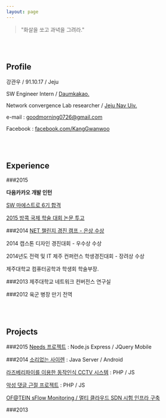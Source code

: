 ```yaml
---
layout: page
---
```


>
> "화살을 쏘고 과녁을 그려라."
>

<br>
<br>

## Profile

강관우 / 91.10.17 / Jeju

SW Engineer Intern / [Daumkakao.](http://www.daumkakao.com/main)

Network convergence Lab researcher / [Jeju Nav Uiv.](http://www.jejunu.ac.kr/_2014/main.jsp)

e-mail : 
<goodmorning0726@gmail.com>

Facebook :
[facebook.com/KangGwanwoo](https://www.facebook.com/profile.php?id=100005582915822)

<br>
<br>

## Experience

###2015

**다음카카오 개발 인턴**

[SW 마에스트로 6기 합격](http://kanggwanwoo.github.io/2015/09/16/sw-Maestro/)

[2015 방콕 국제 학술 대회 논문 투고](http://icsmb2015.cs4smb.or.kr/CmsHome/MainDefault.aspx)

###2014
[NET 챌린지 경진 캠프 - 은상 수상](http://www.koren.or.kr/board/board.php?db=photo&pageID=ID12832175761)

2014 캡스톤 디자인 경진대회 - 우수상 수상

2014년도 전력 및 IT 제주 컨퍼런스 학생경진대회 - 장려상 수상

제주대학교 컴퓨터공학과 학생회 학술부장.

###2013
제주대학교 네트워크 컨버전스 연구실

###2012
육군 병장 만기 전역

<br>
<br>

## Projects

###2015
[Needs 프로젝트](#) : Node.js Express / JQuery Mobile

###2014
[소리없는 사이렌](#) : Java Server / Android

[라즈베리파이를 이용한 동작인식 CCTV 시스템](#) : PHP / JS

[악성 댓글 근절 프로젝트](#) : PHP / JS

[OF@TEIN sFlow Monitoring / 멀티 클라우드 SDN 시험 인프라 구축](#)

###2013


